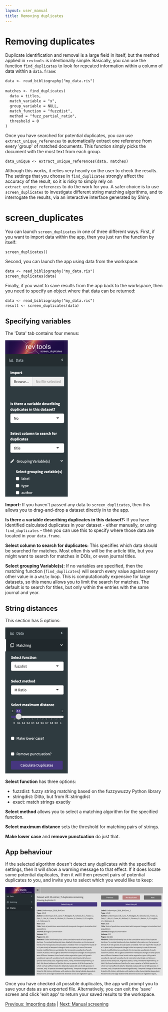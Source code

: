 ```yaml
---
layout: user_manual
title: Removing duplicates
---
```

<head>
  <!-- Global site tag (gtag.js) - Google Analytics -->
  <script async src="https://www.googletagmanager.com/gtag/js?id=UA-121833450-2"></script>
  <script>
    window.dataLayer = window.dataLayer || [];
    function gtag(){dataLayer.push(arguments);}
    gtag('js', new Date());

    gtag('config', 'UA-121833450-2');
  </script>
</head>

# Removing duplicates
Duplicate identification and removal is a large field in itself, but the method applied in <code>revtools</code> is intentionally simple. Basically, you can use the function <code>find_duplicates</code> to look for repeated information within a column of data within a <code>data.frame</code>:
```
data <- read_bibliography("my_data.ris")

matches <- find_duplicates(
  data = titles,
  match_variable = "x",
  group_variable = NULL,
  match_function = "fuzzdist",
  method = "fuzz_partial_ratio",
  threshold = 0
)
```
Once you have searched for potential duplicates, you can use <code>extract_unique_references</code> to automatically extract one reference from every 'group' of matched documents. This function simply picks the document with the most text from each group.
```
data_unique <- extract_unique_references(data, matches)
```

Although this works, it relies very heavily on the user to check the results. The settings that you choose in <code>find_duplicates</code> strongly affect the accuracy of the result, so it is risky to simply rely on <code>extract_unique_references</code> to do the work for you. A safer choice is to use <code>screen_duplicates</code> to investigate different string matching algorithms, and to interrogate the results, via an interactive interface generated by Shiny.

# screen_duplicates
You can launch <code>screen_duplicates</code> in one of three different ways. First, if you want to import data within the app, then you just run the function by itself:
```
screen_duplicates()
```

Second, you can launch the app using data from the workspace:
```
data <- read_bibliography("my_data.ris")
screen_duplicates(data)
```

Finally, if you want to save results from the app back to the workspace, then you need to specify an object where that data can be returned:
```
data <- read_bibliography("my_data.ris")
result <- screen_duplicates(data)
```

## Specifying variables
The 'Data' tab contains four menus:

<img src="/assets/screenshots/screen_duplicates_data_tab.png" width="200"/>

<b>Import:</b> If you haven't passed any data to <code>screen_duplicates</code>, then this allows you to drag-and-drop a dataset directly in to the app.

<b>Is there a variable describing duplicates in this dataset?:</b> If you have identified calculated duplicates in your dataset - either manually, or using <code>find_duplicates</code> - then you can use this to specify where those data are located in your <code>data.frame</code>.

<b>Select column to search for duplicates:</b> This specifies which data should be searched for matches. Most often this will be the article title, but you might want to search for matches in DOIs, or even journal titles.

<b>Select grouping Variable(s):</b> If no variables are specified, then the matching function (<code>find_duplicates</code>) will search every value against every other value in a <code>while</code> loop. This is computationally expensive for large datasets, so this menu allows you to limit the search for matches. The default is to search for titles, but only within the entries with the same journal and year.

## String distances
This section has 5 options:

<img src="/assets/screenshots/screen_duplicates_matching_tab.png" width="200"/>

<b>Select function</b> has three options:
- fuzzdist: fuzzy string matching based on the fuzzywuzzy Python library
- stringdist: Ditto, but from R::stringdist
- exact: match strings exactly

<b>Select method</b> allows you to select a matching algorithm for the specified function.

<b>Select maximum distance</b> sets the threshold for matching pairs of strings.

<b>Make lower case</b> and <b>remove punctuation</b> do just that.

## App behaviour
If the selected algorithm doesn't detect any duplicates with the specified settings, then it will show a warning message to that effect. If it does locate some potential duplicates, then it will then present pairs of potential duplicates to you, and invite you to select which you would like to keep:

<img src="/assets/screenshots/screen_duplicates.png"/>

Once you have checked all possible duplicates, the app will prompt you to save your data as an exported file. Alternatively, you can exit the 'save' screen and click 'exit app' to return your saved results to the workspace.

<a href="/user_manual/3_importing_data.html">Previous: Importing data</a> | <a href="/user_manual/5_manual_screening.html">Next: Manual screening</a>